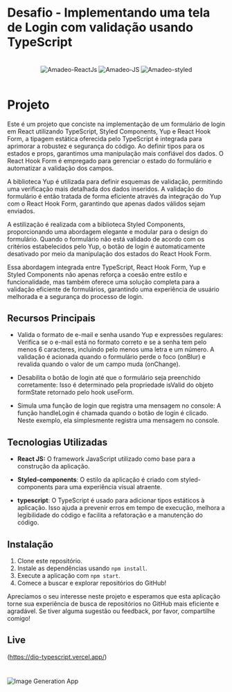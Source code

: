 ##

# Desafio - Implementando uma tela de Login com validação usando TypeScript

</br>

<div style="display: inline_block" align="center">
     <img align="center" alt="Amadeo-ReactJs" src="https://img.shields.io/badge/React-20232A?style=for-the-badge&logo=react&logoColor=61DAFB">
     <img align="center" alt="Amadeo-JS" src="https://img.shields.io/badge/TypeScript-323330?style=for-the-badge&logo=typescript&logoColor">
     <img align="center" alt="Amadeo-styled" src="https://img.shields.io/badge/styled-components-1572B6?style=for-the-badge&logo=styled-components&logoColor=white">
  </div>
  </br>

# Projeto


Este é um projeto que conciste na implementação de um formulário de login em React utilizando TypeScript, Styled Components, Yup e React Hook Form, a tipagem estática oferecida pelo TypeScript é integrada para aprimorar a robustez e segurança do código. Ao definir tipos para os estados e props, garantimos uma manipulação mais confiável dos dados. O React Hook Form é empregado para gerenciar o estado do formulário e automatizar a validação dos campos.

A biblioteca Yup é utilizada para definir esquemas de validação, permitindo uma verificação mais detalhada dos dados inseridos. A validação do formulário é então tratada de forma eficiente através da integração do Yup com o React Hook Form, garantindo que apenas dados válidos sejam enviados.

A estilização é realizada com a biblioteca Styled Components, proporcionando uma abordagem elegante e modular para o design do formulário. Quando o formulário não está validado de acordo com os critérios estabelecidos pelo Yup, o botão de login é automaticamente desativado por meio da manipulação dos estados do React Hook Form.

Essa abordagem integrada entre TypeScript, React Hook Form, Yup e Styled Components não apenas reforça a coesão entre estilo e funcionalidade, mas também oferece uma solução completa para a validação eficiente de formulários, garantindo uma experiência de usuário melhorada e a segurança do processo de login.

## Recursos Principais

- Valida o formato de e-mail e senha usando Yup e expressões regulares: Verifica se o e-mail está no formato correto e se a senha tem pelo menos 6 caracteres, incluindo pelo menos uma letra e um número.
A validação é acionada quando o formulário perde o foco (onBlur) e revalida quando o valor de um campo muda (onChange).

- Desabilita o botão de login até que o formulário seja preenchido corretamente: Isso é determinado pela propriedade isValid do objeto formState retornado pelo hook useForm.
  
- Simula uma função de login que registra uma mensagem no console: A função handleLogin é chamada quando o botão de login é clicado. Neste exemplo, ela simplesmente registra uma mensagem no console.

## Tecnologias Utilizadas

- **React JS:** O framework JavaScript utilizado como base para a construção da aplicação.

- **Styled-components**: O estilo da aplicação é criado com styled-components para uma experiência visual atraente.

- **typescript**: O TypeScript é usado para adicionar tipos estáticos à aplicação. Isso ajuda a prevenir erros em tempo de execução, melhora a legibilidade do código e facilita a refatoração e a manutenção do código.

## Instalação

1. Clone este repositório.
2. Instale as dependências usando `npm install`.
3. Execute a aplicação com `npm start`.
4. Comece a buscar e explorar repositórios do GitHub!

Apreciamos o seu interesse neste projeto e esperamos que esta aplicação torne sua experiência de busca de repositórios no GitHub mais eficiente e agradável. Se tiver alguma sugestão ou feedback, por favor, compartilhe comigo!

## Live

(<https://dio-typescript.vercel.app/>)

#

![Image Generation App](https://github.com/Amadeo-Frontend/images_sites/blob/main/dio-login.png)
